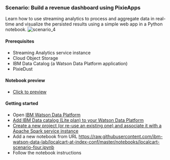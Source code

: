 ### Scenario: Build a revenue dashboard using PixieApps

Learn how to use streaming analytics to process and aggregate data in real-time and visualize the persisted results using a simple web app in a Python notebook.
![scenario_4](https://raw.githubusercontent.com/ibm-watson-data-lab/localcart-at-index-conf/master/images/scenario_4.png)

#### Prerequisites
 * Streaming Analytics service instance
 * Cloud Object Storage
 * IBM Data Catalog (a Watson Data Platform application)
 * PixieDust

#### Notebook preview

 * [Click to preview](https://dataplatform.ibm.com/analytics/notebooks/v2/d939eb57-c028-4286-9a50-63282ff0b55b/view?access_token=f04081f2215f1041e83828b84db27d809d2c06d34b79a1a0c42d15ee1edd3e38)
 
#### Getting started

* Open [IBM Watson Data Platform](http://datascience.ibm.com/analytics)
* [Add IBM Data catalog (Lite plan) to your Watson Data Platform](https://dataplatform.ibm.com/data/discovery?target=offerings&context=analytics)
* [Create a new project (or re-use an existing one) and associate it with a Apache Spark service instance](https://dataplatform.ibm.com/projects?context=analytics)
* Add a new notebook from URL https://raw.githubusercontent.com/ibm-watson-data-lab/localcart-at-index-conf/master/notebooks/localcart-scenario-four.ipynb
* Follow the notebook instructions
